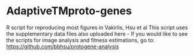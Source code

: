 # AdaptiveTMproto-genes
R script for reproducing most figures in Vakirlis, Hsu et al
This script uses the supplementary data files also uploaded here - 
If you would like to see the scripts for image analysis and fitness estimations, go to: https://github.com/bbhsu/protogene-analysis 
